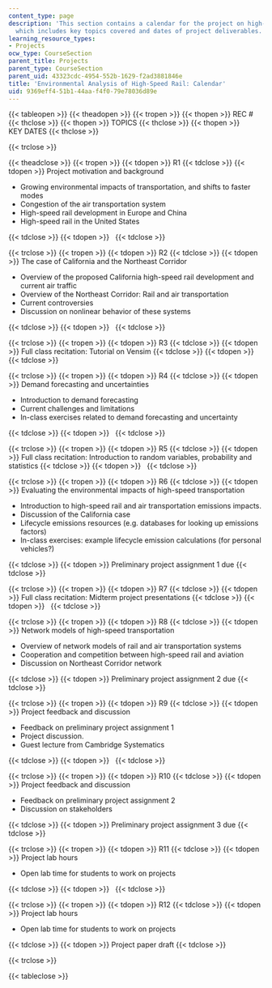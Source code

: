 ```yaml
---
content_type: page
description: 'This section contains a calendar for the project on high-speed rail,
  which includes key topics covered and dates of project deliverables.    '
learning_resource_types:
- Projects
ocw_type: CourseSection
parent_title: Projects
parent_type: CourseSection
parent_uid: 43323cdc-4954-552b-1629-f2ad3881846e
title: 'Environmental Analysis of High-Speed Rail: Calendar'
uid: 9369eff4-51b1-44aa-f4f0-79e78036d89e
---
```


{{< tableopen >}}
{{< theadopen >}}
{{< tropen >}}
{{< thopen >}}
REC #
{{< thclose >}}
{{< thopen >}}
TOPICS
{{< thclose >}}
{{< thopen >}}
KEY DATES
{{< thclose >}}

{{< trclose >}}

{{< theadclose >}}
{{< tropen >}}
{{< tdopen >}}
R1
{{< tdclose >}}
{{< tdopen >}}
Project motivation and background

*   Growing environmental impacts of transportation, and shifts to faster modes
*   Congestion of the air transportation system
*   High-speed rail development in Europe and China
*   High-speed rail in the United States


{{< tdclose >}}
{{< tdopen >}}
 
{{< tdclose >}}

{{< trclose >}}
{{< tropen >}}
{{< tdopen >}}
R2
{{< tdclose >}}
{{< tdopen >}}
The case of California and the Northeast Corridor

*   Overview of the proposed California high-speed rail development and current air traffic
*   Overview of the Northeast Corridor: Rail and air transportation
*   Current controversies
*   Discussion on nonlinear behavior of these systems


{{< tdclose >}}
{{< tdopen >}}
 
{{< tdclose >}}

{{< trclose >}}
{{< tropen >}}
{{< tdopen >}}
R3
{{< tdclose >}}
{{< tdopen >}}
Full class recitation: Tutorial on Vensim
{{< tdclose >}}
{{< tdopen >}}
 
{{< tdclose >}}

{{< trclose >}}
{{< tropen >}}
{{< tdopen >}}
R4
{{< tdclose >}}
{{< tdopen >}}
Demand forecasting and uncertainties

*   Introduction to demand forecasting
*   Current challenges and limitations
*   In-class exercises related to demand forecasting and uncertainty


{{< tdclose >}}
{{< tdopen >}}
 
{{< tdclose >}}

{{< trclose >}}
{{< tropen >}}
{{< tdopen >}}
R5
{{< tdclose >}}
{{< tdopen >}}
Full class recitation: Introduction to random variables, probability and statistics
{{< tdclose >}}
{{< tdopen >}}
 
{{< tdclose >}}

{{< trclose >}}
{{< tropen >}}
{{< tdopen >}}
R6
{{< tdclose >}}
{{< tdopen >}}
Evaluating the environmental impacts of high-speed transportation

*   Introduction to high-speed rail and air transportation emissions impacts.
*   Discussion of the California case
*   Lifecycle emissions resources (e.g. databases for looking up emissions factors)
*   In-class exercises: example lifecycle emission calculations (for personal vehicles?)


{{< tdclose >}}
{{< tdopen >}}
Preliminary project assignment 1 due
{{< tdclose >}}

{{< trclose >}}
{{< tropen >}}
{{< tdopen >}}
R7
{{< tdclose >}}
{{< tdopen >}}
Full class recitation: Midterm project presentations
{{< tdclose >}}
{{< tdopen >}}
 
{{< tdclose >}}

{{< trclose >}}
{{< tropen >}}
{{< tdopen >}}
R8
{{< tdclose >}}
{{< tdopen >}}
Network models of high-speed transportation

*   Overview of network models of rail and air transportation systems
*   Cooperation and competition between high-speed rail and aviation
*   Discussion on Northeast Corridor network


{{< tdclose >}}
{{< tdopen >}}
Preliminary project assignment 2 due
{{< tdclose >}}

{{< trclose >}}
{{< tropen >}}
{{< tdopen >}}
R9
{{< tdclose >}}
{{< tdopen >}}
Project feedback and discussion

*   Feedback on preliminary project assignment 1
*   Project discussion.
*   Guest lecture from Cambridge Systematics


{{< tdclose >}}
{{< tdopen >}}
 
{{< tdclose >}}

{{< trclose >}}
{{< tropen >}}
{{< tdopen >}}
R10
{{< tdclose >}}
{{< tdopen >}}
Project feedback and discussion

*   Feedback on preliminary project assignment 2
*   Discussion on stakeholders


{{< tdclose >}}
{{< tdopen >}}
Preliminary project assignment 3 due
{{< tdclose >}}

{{< trclose >}}
{{< tropen >}}
{{< tdopen >}}
R11
{{< tdclose >}}
{{< tdopen >}}
Project lab hours

*   Open lab time for students to work on projects


{{< tdclose >}}
{{< tdopen >}}
 
{{< tdclose >}}

{{< trclose >}}
{{< tropen >}}
{{< tdopen >}}
R12
{{< tdclose >}}
{{< tdopen >}}
Project lab hours

*   Open lab time for students to work on projects


{{< tdclose >}}
{{< tdopen >}}
Project paper draft
{{< tdclose >}}

{{< trclose >}}

{{< tableclose >}}